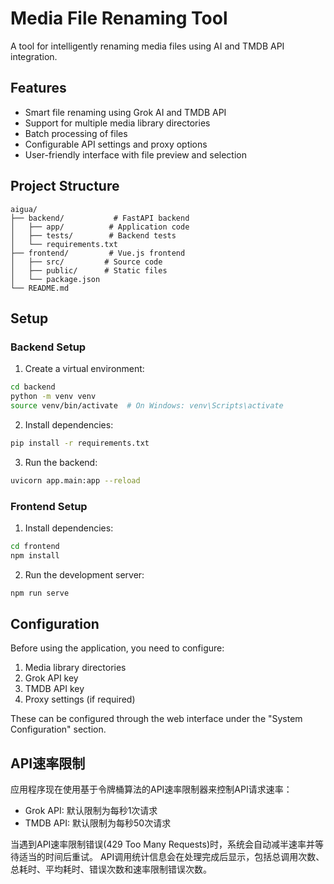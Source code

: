 # Media File Renaming Tool

A tool for intelligently renaming media files using AI and TMDB API integration.

## Features

- Smart file renaming using Grok AI and TMDB API
- Support for multiple media library directories
- Batch processing of files
- Configurable API settings and proxy options
- User-friendly interface with file preview and selection

## Project Structure

```
aigua/
├── backend/           # FastAPI backend
│   ├── app/          # Application code
│   ├── tests/        # Backend tests
│   └── requirements.txt
├── frontend/         # Vue.js frontend
│   ├── src/         # Source code
│   ├── public/      # Static files
│   └── package.json
└── README.md
```

## Setup

### Backend Setup

1. Create a virtual environment:
```bash
cd backend
python -m venv venv
source venv/bin/activate  # On Windows: venv\Scripts\activate
```

2. Install dependencies:
```bash
pip install -r requirements.txt
```

3. Run the backend:
```bash
uvicorn app.main:app --reload
```

### Frontend Setup

1. Install dependencies:
```bash
cd frontend
npm install
```

2. Run the development server:
```bash
npm run serve
```

## Configuration

Before using the application, you need to configure:

1. Media library directories
2. Grok API key
3. TMDB API key
4. Proxy settings (if required)

These can be configured through the web interface under the "System Configuration" section.

## API速率限制

应用程序现在使用基于令牌桶算法的API速率限制器来控制API请求速率：

- Grok API: 默认限制为每秒1次请求
- TMDB API: 默认限制为每秒50次请求

当遇到API速率限制错误(429 Too Many Requests)时，系统会自动减半速率并等待适当的时间后重试。
API调用统计信息会在处理完成后显示，包括总调用次数、总耗时、平均耗时、错误次数和速率限制错误次数。 